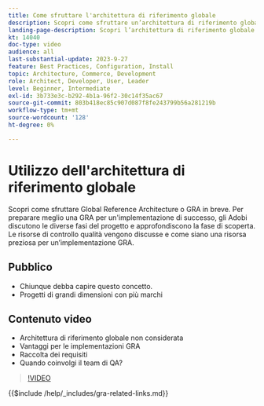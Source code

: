 ```yaml
---
title: Come sfruttare l'architettura di riferimento globale
description: Scopri come sfruttare un’architettura di riferimento globale per stabilire un’esperienza di e-commerce scalabile e resiliente
landing-page-description: Scopri l’architettura di riferimento globale e come viene utilizzata con Adobe Commerce
kt: 14040
doc-type: video
audience: all
last-substantial-update: 2023-9-27
feature: Best Practices, Configuration, Install
topic: Architecture, Commerce, Development
role: Architect, Developer, User, Leader
level: Beginner, Intermediate
exl-id: 3b733e3c-b292-4b1a-96f2-30c14f35ac67
source-git-commit: 803b418ec85c907d087f8fe243799b56a281219b
workflow-type: tm+mt
source-wordcount: '128'
ht-degree: 0%

---
```


# Utilizzo dell&#39;architettura di riferimento globale

Scopri come sfruttare Global Reference Architecture o GRA in breve. Per preparare meglio una GRA per un&#39;implementazione di successo, gli Adobi discutono le diverse fasi del progetto e approfondiscono la fase di scoperta. Le risorse di controllo qualità vengono discusse e come siano una risorsa preziosa per un’implementazione GRA.

## Pubblico

* Chiunque debba capire questo concetto.
* Progetti di grandi dimensioni con più marchi

## Contenuto video

* Architettura di riferimento globale non considerata
* Vantaggi per le implementazioni GRA
* Raccolta dei requisiti
* Quando coinvolgi il team di QA?

>[!VIDEO](https://video.tv.adobe.com/v/3424604?learn=on)

{{$include /help/_includes/gra-related-links.md}}
